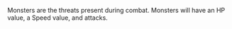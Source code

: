 Monsters are the threats present during combat. Monsters will have an HP value, a Speed value, and attacks. 